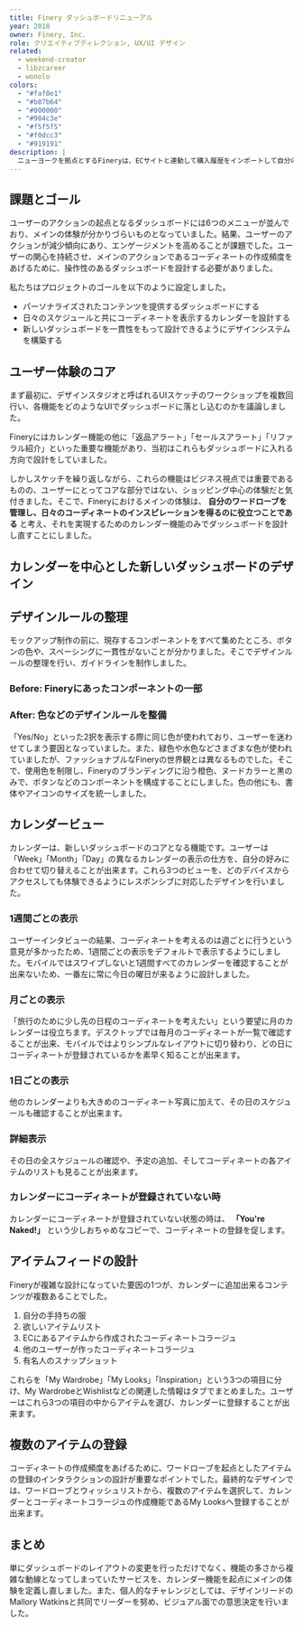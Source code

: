 ```yaml
---
title: Finery ダッシュボードリニューアル
year: 2018
owner: Finery, Inc.
role: クリエイティブディレクション, UX/UI デザイン
related:
  - weekend-creator
  - libzcareer
  - wonolo
colors:
  - "#faf0e1"
  - "#b87b64"
  - "#000000"
  - "#984c3e"
  - "#f5f5f5"
  - "#f0dcc3"
  - "#919191"
description: |
  ニューヨークを拠点とするFineryは、ECサイトと連動して購入履歴をインポートして自分の手持ちの服を整理し、コーディネートを作成することが出来るサービスです。機能が多く複雑になってしまっていた体験を定義し直し、カレンダー機能を中心としたダッシュボードのリニューアル提案を行いました。クリエイティブの統括も担い、Fineryの世界観を表現する色やスペーシングのルールを定めて、5人のデザイナーを率いてプロジェクトを進めました。
---
```


## 課題とゴール

<work-media name="current_dashboard.jpg" alt="リニューアル前のFineryのダッシュボード" caption="リニューアル前のFineryのダッシュボード" />

ユーザーのアクションの起点となるダッシュボードには6つのメニューが並んでおり、メインの体験が分かりづらいものとなっていました。結果、ユーザーのアクションが減少傾向にあり、エンゲージメントを高めることが課題でした。ユーザーの関心を持続させ、メインのアクションであるコーディネートの作成頻度をあげるために、操作性のあるダッシュボードを設計する必要がありました。

私たちはプロジェクトのゴールを以下のように設定しました。

- パーソナライズされたコンテンツを提供するダッシュボードにする
- 日々のスケジュールと共にコーディネートを表示するカレンダーを設計する
- 新しいダッシュボードを一貫性をもって設計できるようにデザインシステムを構築する

## ユーザー体験のコア

まず最初に、デザインスタジオと呼ばれるUIスケッチのワークショップを複数回行い、各機能をどのようなUIでダッシュボードに落とし込むのかを議論しました。

<work-media name="approach.jpg" alt="デザインスタジオの様子" />

Fineryにはカレンダー機能の他に「返品アラート」「セールスアラート」「リファラル紹介」といった重要な機能があり、当初はこれらもダッシュボードに入れる方向で設計をしていました。

しかしスケッチを繰り返しながら、これらの機能はビジネス視点では重要であるものの、ユーザーにとってコアな部分ではない、ショッピング中心の体験だと気付きました。そこで、Fineryにおけるメインの体験は、 **自分のワードローブを管理し、日々のコーディネートのインスピレーションを得るのに役立つことである** と考え、それを実現するためのカレンダー機能のみでダッシュボードを設計し直すことにしました。

## カレンダーを中心とした新しいダッシュボードのデザイン

<work-media name="mockup_desktop.jpg" alt="デスクトップ版の新しいダッシュボードデザイン" />

<work-media name="mockup_mobile.gif" alt="モバイル版の新しいダッシュボードデザイン" />

## デザインルールの整理

モックアップ制作の前に、現存するコンポーネントをすべて集めたところ、ボタンの色や、スペーシングに一貫性がないことが分かりました。そこでデザインルールの整理を行い、ガイドラインを制作しました。

### Before: Fineryにあったコンポーネントの一部

<work-media name="audit_component.jpg" alt="コンポーネントの一部" caption="ボタンの色や形状に一貫性がなくマチマチであることが分かる。" />

### After: 色などのデザインルールを整備

「Yes/No」といった2択を表示する際に同じ色が使われており、ユーザーを迷わせてしまう要因となっていました。また、緑色や水色などさまざまな色が使われていましたが、ファッショナブルなFineryの世界観とは異なるものでした。そこで、使用色を制限し、Fineryのブランディングに沿う橙色、ヌードカラーと黒のみで、ボタンなどのコンポーネントを構成することにしました。色の他にも、書体やアイコンのサイズを統一しました。

<work-media name="design_system_components.png,design_system_colors.png,design_system_typography_icon.png" />

## カレンダービュー

カレンダーは、新しいダッシュボードのコアとなる機能です。ユーザーは「Week」「Month」「Day」の異なるカレンダーの表示の仕方を、自分の好みに合わせて切り替えることが出来ます。これら3つのビューを、どのデバイスからアクセスしても体験できるようにレスポンシブに対応したデザインを行いました。

### 1週間ごとの表示

ユーザーインタビューの結果、コーディネートを考えるのは週ごとに行うという意見が多かったため、1週間ごとの表示をデフォルトで表示するようにしました。モバイルではスワイプしないと1週間すべてのカレンダーを確認することが出来ないため、一番左に常に今日の曜日が来るように設計しました。

<work-media name="calendar_responsive_week_mobile.jpg,calendar_responsive_week_desktop.jpg" />

### 月ごとの表示

「旅行のために少し先の日程のコーディネートを考えたい」という要望に月のカレンダーは役立ちます。デスクトップでは毎月のコーディネートが一覧で確認することが出来、モバイルではよりシンプルなレイアウトに切り替わり、どの日にコーディネートが登録されているかを素早く知ることが出来ます。

<work-media name="calendar_responsive_month_desktop.jpg,calendar_responsive_month_mobile.jpg" />

### 1日ごとの表示

他のカレンダーよりも大きめのコーディネート写真に加えて、その日のスケジュールも確認することが出来ます。

<work-media name="calendar_responsive_day_mobile.jpg,calendar_responsive_day_desktop.jpg" />

### 詳細表示

その日の全スケジュールの確認や、予定の追加、そしてコーディネートの各アイテムのリストも見ることが出来ます。

<work-media name="calendar_detail.jpg" />

### カレンダーにコーディネートが登録されていない時

カレンダーにコーディネートが登録されていない状態の時は、 **「You're Naked!」** という少しおちゃめなコピーで、コーディネートの登録を促します。

<work-media name="calendar_empty.jpg" alt="コーディネートが登録されていない時のカレンダー" />

## アイテムフィードの設計

<work-media name="feed.jpg" alt="3つのアイテムフィード" />

Fineryが複雑な設計になっていた要因の1つが、カレンダーに追加出来るコンテンツが複数あることでした。

1. 自分の手持ちの服
1. 欲しいアイテムリスト
1. ECにあるアイテムから作成されたコーディネートコラージュ
1. 他のユーザーが作ったコーディネートコラージュ
1. 有名人のスナップショット

これらを「My Wardrobe」「My Looks」「Inspiration」という3つの項目に分け、My WardrobeとWishlistなどの関連した情報はタブでまとめました。ユーザーはこれら3つの項目の中からアイテムを選び、カレンダーに登録することが出来ます。

## 複数のアイテムの登録

コーディネートの作成頻度をあげるために、ワードローブを起点としたアイテムの登録のインタラクションの設計が重要なポイントでした。最終的なデザインでは、ワードローブとウィッシュリストから、複数のアイテムを選択して、カレンダーとコーディネートコラージュの作成機能であるMy Looksへ登録することが出来ます。

<work-media name="multiple_select.gif" alt="アイテムの複数選択のインタラクション" />

## まとめ

単にダッシュボードのレイアウトの変更を行っただけでなく、機能の多さから複雑な動線となってしまっていたサービスを、カレンダー機能を起点にメインの体験を定義し直しました。また、個人的なチャレンジとしては、デザインリードのMallory Watkinsと共同でリーダーを努め、ビジュアル面での意思決定を行いました。

